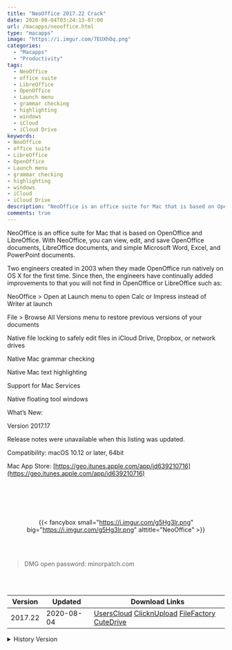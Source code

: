 ```yaml
---
title: "NeoOffice 2017.22 Crack"
date: 2020-08-04T03:24:13-07:00
url: /macapps/neooffice.html
type: "macapps"
image: "https://i.imgur.com/7EUXhOq.png"
categories:
  - "Macapps"
  - "Productivity"
tags:
  - NeoOffice
  - office suite
  - LibreOffice
  - OpenOffice
  - Launch menu
  - grammar checking
  - highlighting
  - windows
  - iCloud
  - iCloud Drive
keywords:
- NeoOffice
- office suite
- LibreOffice
- OpenOffice
- Launch menu
- grammar checking
- highlighting
- windows
- iCloud
- iCloud Drive
description: "NeoOffice is an office suite for Mac that is based on OpenOffice and LibreOffice. With NeoOffice, you can view, edit, and save OpenOffice documents, LibreOffice documents, and simple Microsoft Word, Excel, and PowerPoint documents."
comments: true
---
```


NeoOffice is an office suite for Mac that is based on OpenOffice and LibreOffice. With NeoOffice, you can view, edit, and save OpenOffice documents, LibreOffice documents, and simple Microsoft Word, Excel, and PowerPoint documents.

Two engineers created in 2003 when they made OpenOffice run natively on OS X for the first time. Since then, the engineers have continually added improvements to that you will not find in
OpenOffice or LibreOffice such as:

NeoOffice > Open at Launch menu to open Calc or Impress instead of Writer at launch

File > Browse All Versions menu to restore previous versions of your documents

Native file locking to safely edit files in iCloud Drive, Dropbox, or network drives

Native Mac grammar checking

Native Mac text highlighting

Support for Mac Services

Native floating tool windows

What’s New:

Version 2017.17

Release notes were unavailable when this listing was updated.

Compatibility: macOS 10.12 or later, 64bit

Mac App Store: [https://geo.itunes.apple.com/app/id639210716](https://geo.itunes.apple.com/app/id639210716)

<br/>
<br/>
<script async src="https://pagead2.googlesyndication.com/pagead/js/adsbygoogle.js"></script>
<ins class="adsbygoogle"
     style="display:block; text-align:center;"
     data-ad-layout="in-article"
     data-ad-format="fluid"
     data-ad-client="ca-pub-8746275014476192"
     data-ad-slot="5144997159"></ins>
<script>
     (adsbygoogle = window.adsbygoogle || []).push({});
</script>
<br/>
<br/>


<center>

{{< fancybox small="https://i.imgur.com/g5Hg3Ir.png" big="https://i.imgur.com/g5Hg3Ir.png" alttitle="NeoOffice" >}}

</center>

<br/>
<br/>


> DMG open password: minorpatch.com

<br/>

<br/>
<div id="history_version" class="history_version">

| Version | Updated | Download Links |
| ---- | ---- | ---- |
| 2017.22 | 2020-08-04 | [UsersCloud](https://ouo.io/Sbg54I)   [ClicknUpload](https://ouo.io/Nh5kiA)   [FileFactory](https://ouo.io/4HlcMj)   [CuteDrive](https://ouo.io/Goavg1) |
<details>
<summary>History Version</summary>

| Version | Updated | Download Links |
| ---- | ---- | ---- |
| 2017.21 | 2020-02-05 | [UsersCloud](https://ouo.io/2hpnc2)   [ClicknUpload](https://ouo.io/1uSj1w)   [Mega](https://ouo.io/SHTb6y)   [CuteDrive](https://ouo.io/jP5Nb1) |
</details>

</div>
